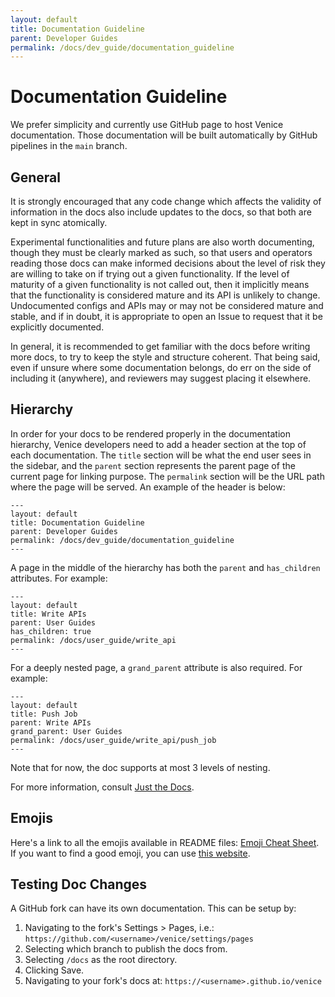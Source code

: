 ```yaml
---
layout: default
title: Documentation Guideline
parent: Developer Guides
permalink: /docs/dev_guide/documentation_guideline
---
```


# Documentation Guideline

We prefer simplicity and currently use GitHub page to host Venice documentation. Those documentation will be built 
automatically by GitHub pipelines in the `main` branch.

## General

It is strongly encouraged that any code change which affects the validity of information in the docs also include 
updates to the docs, so that both are kept in sync atomically.

Experimental functionalities and future plans are also worth documenting, though they must be clearly marked as such, so
that users and operators reading those docs can make informed decisions about the level of risk they are willing to take
on if trying out a given functionality. If the level of maturity of a given functionality is not called out, then it
implicitly means that the functionality is considered mature and its API is unlikely to change. Undocumented configs and
APIs may or may not be considered mature and stable, and if in doubt, it is appropriate to open an Issue to request that
it be explicitly documented.

In general, it is recommended to get familiar with the docs before writing more docs, to try to keep the style and
structure coherent. That being said, even if unsure where some documentation belongs, do err on the side of including it
(anywhere), and reviewers may suggest placing it elsewhere.

## Hierarchy

In order for your docs to be rendered properly in the documentation hierarchy, Venice developers need to add a header
section at the top of each documentation. The `title` section will be what the end user sees in the sidebar, and
the `parent` section represents the parent page of the current page for linking purpose. The `permalink` section will be
the URL path where the page will be served. An example of the header is below:

```
---
layout: default
title: Documentation Guideline
parent: Developer Guides
permalink: /docs/dev_guide/documentation_guideline
---
```

A page in the middle of the hierarchy has both the `parent` and `has_children` attributes. For example:

```
---
layout: default
title: Write APIs
parent: User Guides
has_children: true
permalink: /docs/user_guide/write_api
---
```

For a deeply nested page, a `grand_parent` attribute is also required. For example:

```
---
layout: default
title: Push Job
parent: Write APIs
grand_parent: User Guides
permalink: /docs/user_guide/write_api/push_job
---
```

Note that for now, the doc supports at most 3 levels of nesting.

For more information, consult [Just the Docs](https://just-the-docs.github.io/just-the-docs/docs/navigation-structure/).

## Emojis

Here's a link to all the emojis available in README files: [Emoji Cheat Sheet](https://github.com/ikatyang/emoji-cheat-sheet/blob/master/README.md). 
If you want to find a good emoji, you can use [this website](https://emojicombos.com/).

## Testing Doc Changes
A GitHub fork can have its own documentation. This can be setup by:

1. Navigating to the fork's Settings > Pages, i.e.: `https://github.com/<username>/venice/settings/pages`
2. Selecting which branch to publish the docs from.
3. Selecting `/docs` as the root directory.
4. Clicking Save.
5. Navigating to your fork's docs at: `https://<username>.github.io/venice`